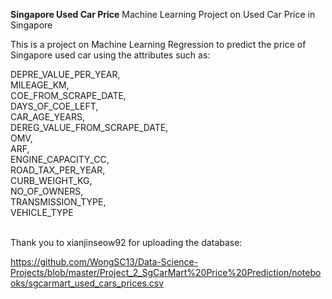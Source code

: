 <b>Singapore Used Car Price</b>
Machine Learning Project on Used Car Price in Singapore


This is a project on Machine Learning Regression to predict the price of Singapore used car using the attributes such as:

DEPRE_VALUE_PER_YEAR,<br>
MILEAGE_KM,<br>
COE_FROM_SCRAPE_DATE,<br>
DAYS_OF_COE_LEFT,<br>
CAR_AGE_YEARS,<br>
DEREG_VALUE_FROM_SCRAPE_DATE,<br>
OMV,<br>
ARF,<br>
ENGINE_CAPACITY_CC,<br>
ROAD_TAX_PER_YEAR,<br>
CURB_WEIGHT_KG,<br>
NO_OF_OWNERS,<br>
TRANSMISSION_TYPE,<br>
VEHICLE_TYPE<br><br>

Thank you to xianjinseow92 for uploading the database:<br>

https://github.com/WongSC13/Data-Science-Projects/blob/master/Project_2_SgCarMart%20Price%20Prediction/notebooks/sgcarmart_used_cars_prices.csv

